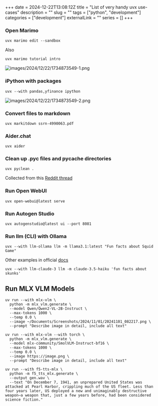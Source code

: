 +++ 
date = 2024-12-22T13:08:12Z
title = "List of very handy uvx use-cases"
description = ""
slug = "" 
tags = ["python", "development"]
categories = ["development"]
externalLink = ""
series = []
+++

### Open Marimo 

```shell
uvx marimo edit --sandbox
```

Also

```shell
uvx marimo tutorial intro
```

![images/2024/12/22/1734873549-1.png](/images/2024/12/22/1734873549-1.png)

### iPython with packages

```shell
uvx --with pandas,yfinance ipython
```

![images/2024/12/22/1734873549-2.png](/images/2024/12/22/1734873549-2.png)

### Convert files to markdown

```shell
uvx markitdown ssrn-4990063.pdf
```

### Aider.chat

```shell
uvx aider
```

### Clean up .pyc files and __pycache__ directories

```shell
uvx pyclean .
```

Collected from this [Reddit thread](https://www.reddit.com/r/Python/comments/1guf2fh/if_you_use_uv_what_are_your_use_cases_for_uvx/)

### Run Open WebUI

```shell
uvx open-webui@latest serve
```

### Run Autogen Studio

```shell
uvx autogenstudio@latest ui --port 8081
```

### Run llm (CLI) with Ollama

```shell
uvx --with llm-ollama llm -m llama3.1:latest "Fun facts about Squid Game"
```

Other examples in official [docs](https://github.com/simonw/llm/blob/main/docs/setup.md)

```shell
uvx --with llm-claude-3 llm -m claude-3.5-haiku 'fun facts about skunks'
```

## Run MLX VLM Models

```shell
uv run --with mlx-vlm \
  python -m mlx_vlm.generate \
  --model Qwen/Qwen2-VL-2B-Instruct \
  --max-tokens 1000 \
  --temp 0.0 \
  --image ~/Documents/Screenshots/2024/11/01/20241101_082217.png \
  --prompt "Describe image in detail, include all text"
```

```shell
uv run --with mlx-vlm --with torch \
  python -m mlx_vlm.generate \
  --model mlx-community/SmolVLM-Instruct-bf16 \
  --max-tokens 1000 \
  --temp 0.0 \
  --image https://image.png \
  --prompt "Describe image in detail, include all text"
```

```shell
uv run --with f5-tts-mlx \
  python -m f5_tts_mlx.generate \
  --output gen.wav \
  --text "On December 7, 1941, an unprepared United States was attacked at Pearl Harbor, crippling much of the US fleet. Less than four years later, US deployed a new and unimaginably destructive weapon—a weapon that, just a few years before, had been considered science fiction."
```
